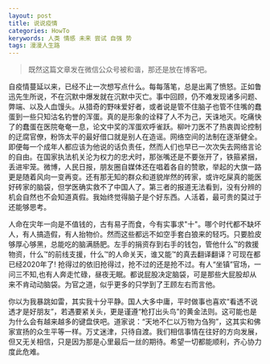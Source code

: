 ```yaml
---
layout: post
title: 说说疫情
categories: HowTo
kerywords: 人类 情感 未来 尝试 自强 势
tags: 漫漫人生路
---
```


> 既然这篇文章发在微信公众号被和谐，那还是放在博客吧。

自疫情蔓延以来，已经不止一次想写点什么。每每落笔，总是出离了愤怒。正如鲁迅先生所说，不在沉默中爆发就在沉默中灭亡。事中回顾，仍不难发现诸多问题、弊端、以及人血馒头。从猎奇的野味爱好者，或者说是管不住脑子也管不住嘴的蠢蛋到一些只知沽名钓誉的浑蛋。真的是形象的诠释了人不为己，天诛地灭。吃痛快了的蠢蛋在医院奄奄一息，论文中奖的浑蛋欢呼雀跃。柳叶刀医不了热衷舆论控制的迂腐官僚，粉饰太平的最好借口就是别人在造谣。网络空间的法制在逐渐健全。即便每一个成年人都应该为他说的话负责任，然而人们也早已一次次失去网络言论的自由。在国家执法机关沦为权力的忠犬时，那张嘴还是不要张开了，铁箍紧捆，丢进牢笼。微博，人民日报，朋友圈自媒体还在唱着各自的赞歌，举起的大旗一路更是随着风向一变再变。还有那无知的群众和道貌岸然的砖家，或许吃屎真的能医好砖家的脑袋，但学医确实救不了中国人了。第三者的报道无法看到，没有分辨的机会自然也不会知道真假。我始终觉得脑子是个好东西。人活着，最可贵的莫过于还能够思考。

人命在灾年一向是不值钱的，古有易子而食，今有实事求"十"。哪个时代都不缺坏人，有人搞造假，有人抬物价。然而这些都远不如空手套白狼来的轻巧。只要脸皮够厚心够黑，总能吃的脑满肠肥。左手的捐资存到右手的钱包，管他什么™的救援物资，什么™的前线支援，什么™的人命关天，谁又能™的真去翻译翻译？可现在都已经2020年了! 抢得过的依旧抢得过，抢不过的还是抢不过。有人“坐镇”官场，一问三不知,也有人奔走忙碌，昼夜无眠。都说屁股决定脑袋，可是那些大屁股却从来不肯动动脑袋。为官之道，似乎更多的只学到了王顾左右而言他。

你以为我暴跳如雷，其实我十分平静。国人大多中庸，平时做事也喜欢“看透不说透才是好朋友”，若遇要紧关头，更是谨遵“枪打出头鸟”的黄金法则。这可能也是为什么会有越来越多的键盘侠吧。道家说：“天地不仁以万物为刍狗”，这其实和佛家宣扬的众生平等一样。万丈迷津，只待自渡。我们相信事情在往好的方向发展，但又无关相信，只是因为那是心里最后一丝的期待。希望一切都能顺利，齐心协力度此危难。